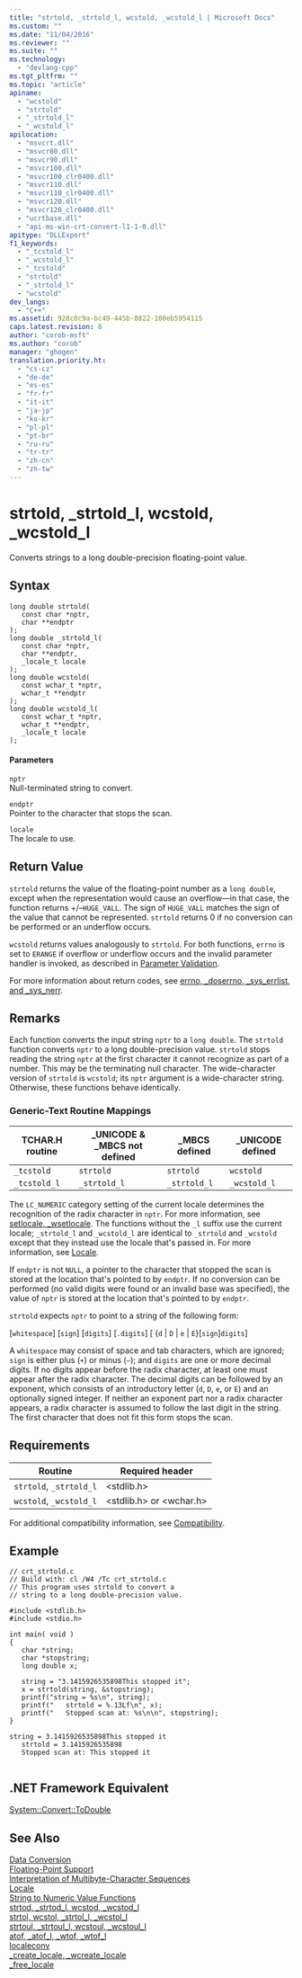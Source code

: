 ```yaml
---
title: "strtold, _strtold_l, wcstold, _wcstold_l | Microsoft Docs"
ms.custom: ""
ms.date: "11/04/2016"
ms.reviewer: ""
ms.suite: ""
ms.technology: 
  - "devlang-cpp"
ms.tgt_pltfrm: ""
ms.topic: "article"
apiname: 
  - "wcstold"
  - "strtold"
  - "_strtold_l"
  - "_wcstold_l"
apilocation: 
  - "msvcrt.dll"
  - "msvcr80.dll"
  - "msvcr90.dll"
  - "msvcr100.dll"
  - "msvcr100_clr0400.dll"
  - "msvcr110.dll"
  - "msvcr110_clr0400.dll"
  - "msvcr120.dll"
  - "msvcr120_clr0400.dll"
  - "ucrtbase.dll"
  - "api-ms-win-crt-convert-l1-1-0.dll"
apitype: "DLLExport"
f1_keywords: 
  - "_tcstold_l"
  - "_wcstold_l"
  - "_tcstold"
  - "strtold"
  - "_strtold_l"
  - "wcstold"
dev_langs: 
  - "C++"
ms.assetid: 928c0c9a-bc49-445b-8822-100eb5954115
caps.latest.revision: 8
author: "corob-msft"
ms.author: "corob"
manager: "ghogen"
translation.priority.ht: 
  - "cs-cz"
  - "de-de"
  - "es-es"
  - "fr-fr"
  - "it-it"
  - "ja-jp"
  - "ko-kr"
  - "pl-pl"
  - "pt-br"
  - "ru-ru"
  - "tr-tr"
  - "zh-cn"
  - "zh-tw"
---
```

# strtold, _strtold_l, wcstold, _wcstold_l
Converts strings to a long double-precision floating-point value.  
  
## Syntax  
  
```  
long double strtold(  
   const char *nptr,  
   char **endptr   
);  
long double _strtold_l(  
   const char *nptr,  
   char **endptr,  
   _locale_t locale  
);  
long double wcstold(  
   const wchar_t *nptr,  
   wchar_t **endptr   
);  
long double wcstold_l(  
   const wchar_t *nptr,  
   wchar_t **endptr,  
   _locale_t locale  
);  
```  
  
#### Parameters  
 `nptr`  
 Null-terminated string to convert.  
  
 `endptr`  
 Pointer to the character that stops the scan.  
  
 `locale`  
 The locale to use.  
  
## Return Value  
 `strtold` returns the value of the floating-point number as a `long double`, except when the representation would cause an overflow—in that case, the function returns +/–`HUGE_VALL`. The sign of `HUGE_VALL` matches the sign of the value that cannot be represented. `strtold` returns 0 if no conversion can be performed or an underflow occurs.  
  
 `wcstold` returns values analogously to `strtold`. For both functions, `errno` is set to `ERANGE` if overflow or underflow occurs and the invalid parameter handler is invoked, as described in [Parameter Validation](../../c-runtime-library/parameter-validation.md).  
  
 For more information about return codes, see [errno, _doserrno, _sys_errlist, and _sys_nerr](../../c-runtime-library/errno-doserrno-sys-errlist-and-sys-nerr.md).  
  
## Remarks  
 Each function converts the input string `nptr` to a `long double`. The `strtold` function converts `nptr` to a long double-precision value. `strtold` stops reading the string `nptr` at the first character it cannot recognize as part of a number. This may be the terminating null character. The wide-character version of `strtold` is `wcstold`; its `nptr` argument is a wide-character string. Otherwise, these functions behave identically.  
  
### Generic-Text Routine Mappings  
  
|TCHAR.H routine|_UNICODE & _MBCS not defined|_MBCS defined|_UNICODE defined|  
|---------------------|------------------------------------|--------------------|-----------------------|  
|`_tcstold`|`strtold`|`strtold`|`wcstold`|  
|`_tcstold_l`|`_strtold_l`|`_strtold_l`|`_wcstold_l`|  
  
 The `LC_NUMERIC` category setting of the current locale determines the recognition of the radix character in `nptr`. For more information, see [setlocale, _wsetlocale](../../c-runtime-library/reference/setlocale-wsetlocale.md). The functions without the `_l` suffix use the current locale; `_strtold_l` and `_wcstold_l` are identical to `_strtold` and `_wcstold` except that they instead use the locale that's passed in. For more information, see [Locale](../../c-runtime-library/locale.md).  
  
 If `endptr` is not `NULL`, a pointer to the character that stopped the scan is stored at the location that's pointed to by `endptr`. If no conversion can be performed (no valid digits were found or an invalid base was specified), the value of `nptr` is stored at the location that's pointed to by `endptr`.  
  
 `strtold` expects `nptr` to point to a string of the following form:  
  
 [`whitespace`] [`sign`] [`digits`] [`.digits`] [ {`d` &#124; `D` &#124; `e` &#124; `E`}[`sign`]`digits`]  
  
 A `whitespace` may consist of space and tab characters, which are ignored; `sign` is either plus (`+`) or minus (`–`); and `digits` are one or more decimal digits. If no digits appear before the radix character, at least one must appear after the radix character. The decimal digits can be followed by an exponent, which consists of an introductory letter (`d`, `D`, `e`, or `E`) and an optionally signed integer. If neither an exponent part nor a radix character appears, a radix character is assumed to follow the last digit in the string. The first character that does not fit this form stops the scan.  
  
## Requirements  
  
|Routine|Required header|  
|-------------|---------------------|  
|`strtold`, `_strtold_l`|\<stdlib.h>|  
|`wcstold`, `_wcstold_l`|\<stdlib.h> or \<wchar.h>|  
  
 For additional compatibility information, see [Compatibility](../../c-runtime-library/compatibility.md).  
  
## Example  
  
```  
// crt_strtold.c  
// Build with: cl /W4 /Tc crt_strtold.c  
// This program uses strtold to convert a  
// string to a long double-precision value.  
  
#include <stdlib.h>  
#include <stdio.h>  
  
int main( void )  
{  
   char *string;  
   char *stopstring;  
   long double x;  
  
   string = "3.1415926535898This stopped it";  
   x = strtold(string, &stopstring);  
   printf("string = %s\n", string);  
   printf("   strtold = %.13Lf\n", x);  
   printf("   Stopped scan at: %s\n\n", stopstring);  
}  
```  
  
```Output  
string = 3.1415926535898This stopped it  
   strtold = 3.1415926535898  
   Stopped scan at: This stopped it  
  
```  
  
## .NET Framework Equivalent  
 [System::Convert::ToDouble](https://msdn.microsoft.com/en-us/library/system.convert.todouble.aspx)  
  
## See Also  
 [Data Conversion](../../c-runtime-library/data-conversion.md)   
 [Floating-Point Support](../../c-runtime-library/floating-point-support.md)   
 [Interpretation of Multibyte-Character Sequences](../../c-runtime-library/interpretation-of-multibyte-character-sequences.md)   
 [Locale](../../c-runtime-library/locale.md)   
 [String to Numeric Value Functions](../../c-runtime-library/string-to-numeric-value-functions.md)   
 [strtod, _strtod_l, wcstod, _wcstod_l](../../c-runtime-library/reference/strtod-strtod-l-wcstod-wcstod-l.md)   
 [strtol, wcstol, _strtol_l, _wcstol_l](../../c-runtime-library/reference/strtol-wcstol-strtol-l-wcstol-l.md)   
 [strtoul, _strtoul_l, wcstoul, _wcstoul_l](../../c-runtime-library/reference/strtoul-strtoul-l-wcstoul-wcstoul-l.md)   
 [atof, _atof_l, _wtof, _wtof_l](../../c-runtime-library/reference/atof-atof-l-wtof-wtof-l.md)   
 [localeconv](../../c-runtime-library/reference/localeconv.md)   
 [_create_locale, _wcreate_locale](../../c-runtime-library/reference/create-locale-wcreate-locale.md)   
 [_free_locale](../../c-runtime-library/reference/free-locale.md)
